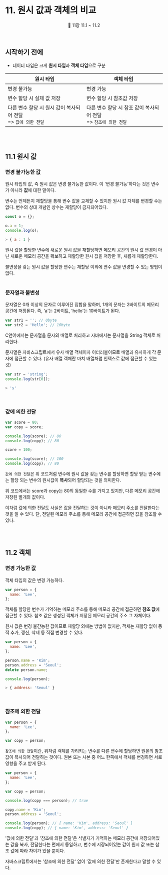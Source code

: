 # 11. 원시 값과 객체의 비교

<p align='center'>
📕 11장 11.1 ~ 11.2
</p><br />

## 시작하기 전에

- 데이터 타입은 크게 **원시 타입**과 **객체 타입**으로 구분

| 원시 타입 | 객체 타입 |
| --- | --- |
| 변경 불가능 | 변경 가능 |
| 변수 할당 시 실제 값 저장 | 변수 할당 시 참조값 저장 |
| 다른 변수 할당 시 원시 값이 복사되어 전달<br />=> `값에 의한 전달` | 다른 변수 할당 시 참조 값이 복사되어 전달<br />=> `참조에 의한 전달` |

<br /><br />

## 11.1 원시 값

### 변경 불가능한 값

원시 타입의 값, 즉 원시 값은 변경 불가능한 값이다. 이 '변경 불가능'하다는 것은 변수가 아니라 **값**에 대한 말이다.

변수는 언제든지 재할당을 통해 변수 값을 교체할 수 있지만 원시 값 자체를 변경할 수는 없다. 변수의 상대 개념인 상수는 재할당이 금지되어있다.

```js
const o = {};

o.a = 1;
console.log(o);
```

```js
> { a : 1 }
```

원시 값을 할당한 변수에 새로운 원시 값을 재할당하면 메모리 공간의 원시 값 변경이 아닌 새로운 메모리 공간을 확보하고 재할당한 원시 값을 저장한 후, 새롭게 재할당한다.

불변성을 갖는 원시 값을 할당한 변수는 재할당 이외에 변수 값을 변경할 수 있는 방법이 없다. <br /> <br />

### 문자열과 불변성

문자열은 0개 이상의 문자로 이루어진 집합을 말하며, 1개의 문자는 2바이트의 메모리 공간에 저장된다. 즉, 'a'는 2바이트, 'hello'는 10바이트가 된다.

```js
var str1 = ''; // 0byte
var str2 = 'Hello'; // 10byte
```

C언어에서는 문자열을 문자의 배열로 처리하고 자바에서는 문자열을 String 객체로 처리한다.

문자열은 자바스크립트에서 유사 배열 객체이자 이터러블이므로 배열과 유사하게 각 문자에 접근할 수 있다. (유사 배열 객체란 마치 배열처럼 인덱스로 값에 접근할 수 있는 것)

```js
var str = 'string';
console.log(str[0]);
```

```js
> 's'
```

<br />

### 값에 의한 전달

```js
var score = 80;
var copy = score;

console.log(score); // 80
console.log(copy); // 80

score = 100;

console.log(score); // 100
console.log(copy); // 80
```

`값에 의한 전달`은 위 코드처럼 변수에 원시 값을 갖는 변수를 할당하면 할당 받는 변수에는 할당 되는 변수의 원시값이 **복사**되어 할당되는 것을 의미한다.

위 코드에서는 score과 copy는 80의 동일한 수를 가지고 있지만, 다른 메모리 공간에 저장된 별개의 값이다.

이처럼 값에 의한 전달도 사실은 값을 전달하는 것이 아니라 메모리 주소를 전달한다는 것을 알 수 있다. 단, 전달된 메모리 주소를 통해 메모리 공간에 접근하면 값을 참조할 수 있다.

<br /><br />

## 11.2 객체

### 변경 가능한 값

객체 타입의 값은 변경 가능하다.

```js
var person = {
  name: 'Lee',
};
```

객체를 할당한 변수가 기억하는 메모리 주소를 통해 메모리 공간에 접근하면 **참조 값**에 접근할 수 있다. 참조 값은 생성된 객체가 저장된 메모리 공간의 주소 그 자체이다.

원시 값은 변경 불간능한 값이므로 재할당 외에는 방법이 없지만, 객체는 재할당 없이 동적 추가, 갱신, 삭제 등 직접 변경할 수 있다.

```js
var person = {
  name: 'Lee',
};

person.name = 'Kim';
person.address = 'Seoul';
delete person.name;

console.log(person);
```

```js
> { address: 'Seoul' }
```

<br />

### 참조에 의한 전달

```js
var person = {
  name: 'Lee',
};

var copy = person;
```

`참조에 의한 전달`이란, 위처럼 객체를 가리키는 변수를 다른 변수에 할당하면 원본의 참조값이 복사되어 전달하는 것이다. 원본 또는 사본 중 어느 한쪽에서 객체를 변경하면 서로 영향을 주고 받게 된다.

```js
var person = {
  name: 'Lee',
};

var copy = person;

console.log(copy === person); // true

copy.name = 'Kim';
person.address = 'Seoul';

console.log(person); // { name: 'Kim', address: 'Seoul' }
console.log(copy); // { name: 'Kim', address: 'Seoul' }
```

'값에 의한 전달'과 '참조에 의한 전달'은 식별자가 기억하는 메모리 공간에 저장되어있는 값을 복사, 전달한다는 면에서 동일하고, 변수에 저장되어있는 값이 원시 값 또는 참조 값에 따라 차이가 있을 뿐이다.

자바스크립트에서는 '참조에 의한 전달' 없이 '값에 의한 전달'만 존재한다고 말할 수 있다.
